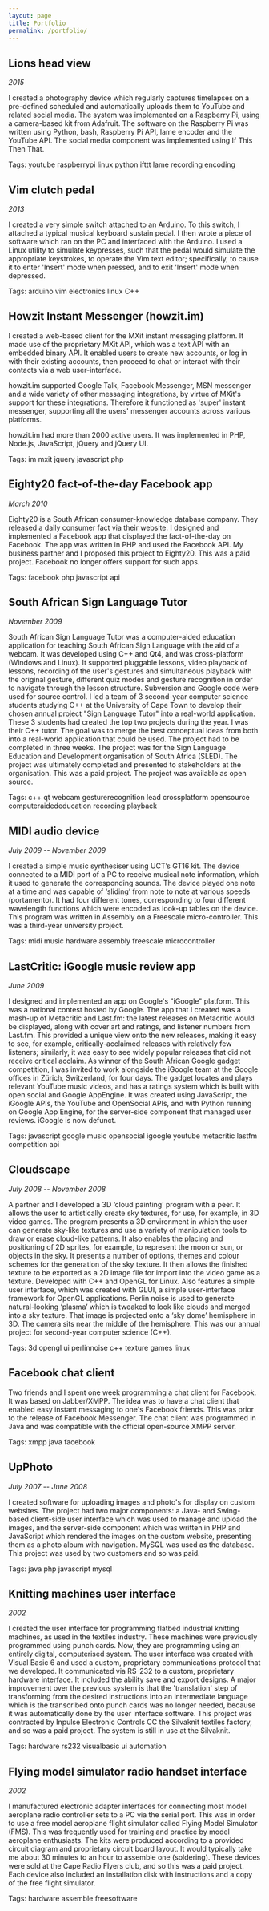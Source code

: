 ```yaml
---
layout: page
title: Portfolio
permalink: /portfolio/
---
```


## Lions head view

*2015*

I created a photography device which regularly captures timelapses on a pre-defined scheduled and automatically uploads them to YouTube and related social media. The system was implemented on a Raspberry Pi, using a camera-based kit from Adafruit. The software on the Raspberry Pi was written using Python, bash, Raspberry Pi API, lame encoder and the YouTube API. The social media component
was implemented using If This Then That.

Tags: youtube raspberrypi linux python ifttt lame recording encoding

## Vim clutch pedal

*2013*

I created a very simple switch attached to an Arduino. To this switch, I attached
a typical musical keyboard sustain pedal. I then wrote a piece of software which
ran on the PC and interfaced with the Arduino. I used a Linux utility to simulate
keypresses, such that the pedal would simulate the appropriate keystrokes,
to operate the Vim text editor; specifically, to cause it to enter 'Insert' mode
when pressed, and to exit 'Insert' mode when depressed.

Tags: arduino vim electronics linux C++

## Howzit Instant Messenger (howzit.im)

I created a web-based client for the MXit instant messaging platform. It made use
of the proprietary MXit API, which was a text API with an embedded binary API. It
enabled users to create new accounts, or log in with their existing accounts, then proceed
to chat or interact with their contacts via a web user-interface.

howzit.im supported Google Talk, Facebook Messenger, MSN messenger and a wide variety
of other messaging integrations, by virtue of MXit's support for these integrations.
Therefore it functioned as 'super' instant messenger, supporting all the users'
messenger accounts across various platforms.

howzit.im had more than 2000 active users. It was implemented in PHP, Node.js,
JavaScript, jQuery and jQuery UI.

Tags: im mxit jquery javascript php

## Eighty20 fact-of-the-day Facebook app

*March 2010*

Eighty20 is a South African consumer-knowledge database company.
They released a daily consumer fact via their website.
I designed and implemented a Facebook app that displayed the fact-of-the-day on Facebook.
The app was written in PHP and used the Facebook API.
My business partner and I proposed this project to Eighty20. This was a paid project.
Facebook no longer offers support for such apps.

Tags: facebook php javascript api

## South African Sign Language Tutor

*November 2009*

South African Sign Language Tutor was a computer-aided education application for teaching South African Sign Language with the aid of a webcam. It was developed using C++ and Qt4, and was cross-platform (Windows and Linux).
It supported pluggable lessons, video playback of lessons, recording of the user's gestures and simultaneous playback with the original gesture, different quiz modes and gesture recognition in order to navigate through the lesson structure.
Subversion and Google code were used for source control.
I led a team of 3 second-year computer science students studying C++ at the University of Cape Town to develop their chosen annual project "Sign Language Tutor" into a real-world application.
These 3 students had created the top two projects during the year.
I was their C++ tutor.
The goal was to merge the best conceptual ideas from both into a real-world application that could be used.
The project had to be completed in three weeks.
The project was for the Sign Language Education and Development organisation of South Africa (SLED).
The project was ultimately completed and presented to stakeholders at the organisation.
This was a paid project.
The project was available as open source.

Tags: c++ qt webcam gesturerecognition lead crossplatform opensource computeraidededucation recording playback

## MIDI audio device

*July 2009 -- November 2009*

I created a simple music synthesiser using UCT’s GT16 kit.
The device connected to a MIDI port of a PC to receive musical note information,
which it used to generate the corresponding sounds.
The device played one note at a time and was capable of ‘sliding’ from note to note at various speeds (portamento).
It had four different tones, corresponding to four different wavelength functions
which were encoded as look-up tables on the device.
This program was written in Assembly on a Freescale micro-controller.
This was a third-year university project.

Tags: midi music hardware assembly freescale microcontroller

## LastCritic: iGoogle music review app

*June 2009*

I designed and implemented an app on Google's "iGoogle" platform.
This was a national contest hosted by Google.
The app that I created was a mash-up of Metacritic and Last.fm:
the latest releases on Metacritic would be displayed, along with cover art and ratings, and listener numbers from Last.fm.
This provided a unique view onto the new releases, making it easy to see, for example, critically-acclaimed releases with relatively few listeners;
similarly, it was easy to see widely popular releases that did not receive critical acclaim.
As winner of the South African Google gadget competition, I was invited to work alongside the iGoogle team at the Google offices in Zürich, Switzerland, for four days.
The gadget locates and plays relevant YouTube music videos, and has a ratings system which is built with open social and Google AppEngine.
It was created using JavaScript, the iGoogle APIs, the YouTube and OpenSocial APIs, and with Python running on Google App Engine, for the server-side component that managed user reviews.
iGoogle is now defunct.

Tags: javascript google music opensocial igoogle youtube metacritic lastfm competition api

## Cloudscape

*July 2008 -- November 2008*

A partner and I developed a 3D ‘cloud painting’ program with a peer.
It allows the user to artistically create sky textures, for use, for example, in 3D video games.
The program presents a 3D environment in which the user can generate sky-like textures and use a variety of manipulation tools to draw or erase cloud-like patterns.
It also enables the placing and positioning of 2D sprites, for example, to represent the moon or sun, or objects in the sky.
It presents a number of options, themes and colour schemes for the generation of the sky texture.
It then allows the finished texture to be exported as a 2D image file for import into the video game as a texture.
Developed with C++ and OpenGL for Linux.
Also features a simple user interface, which was created with GLUI, a simple user-interface framework for OpenGL applications.
Perlin noise is used to generate natural-looking ‘plasma’ which is tweaked to look like clouds and merged into a sky texture.
That image is projected onto a ‘sky dome’ hemisphere in 3D.
The camera sits near the middle of the hemisphere.
This was our annual project for second-year computer science (C++).

Tags: 3d opengl ui perlinnoise c++ texture games linux

## Facebook chat client

Two friends and I spent one week programming a chat client for Facebook.
It was based on Jabber/XMPP.
The idea was to have a chat client that enabled easy instant messaging to
one's Facebook friends. This was prior to the release of Facebook Messenger.
The chat client was programmed in Java and was compatible with the official open-source
XMPP server.

Tags: xmpp java facebook

## UpPhoto

*July 2007 -- June 2008*

I created software for uploading images and photo's for display on custom websites.
The project had two major components:
a Java- and Swing-based client-side user interface which was used to manage and upload the images,
and the server-side component which was written in PHP and JavaScript which rendered the images on the custom website,
presenting them as a photo album with navigation.
MySQL was used as the database.
This project was used by two customers and so was paid.

Tags: java php javascript mysql

## Knitting machines user interface

*2002*

I created the user interface for programming flatbed industrial knitting machines, as used in the textiles industry. These machines were previously programmed using punch cards. Now, they are programming using an entirely digital, computerised system.
The user interface was created with Visual Basic 6 and used a custom, proprietary communications protocol that we developed.
It communicated via RS-232 to a custom, proprietary hardware interface.
It included the ability save and export designs.
A major improvement over the previous system is that the 'translation' step of transforming from the desired instructions into an intermediate language which is the transcribed onto punch cards was no longer needed, because it was automatically done by the user interface software.
This project was contracted by Inpulse Electronic Controls CC the Silvaknit textiles factory, and so was a paid project.
The system is still in use at the Silvaknit.

Tags: hardware rs232 visualbasic ui automation

## Flying model simulator radio handset interface

*2002*

I manufactured electronic adapter interfaces for connecting most model aeroplane radio controller sets to a PC via the serial port.
This was in order to use a free model aeroplane flight simulator called Flying Model Simulator (FMS).
This was frequently used for training and practice by model aeroplane enthusiasts.
The kits were produced according to a provided circuit diagram and proprietary circuit board layout.
It would typically take me about 30 minutes to an hour to assemble one (soldering).
These devices were sold at the Cape Radio Flyers club, and so this was a paid project.
Each device also included an installation disk with instructions and a copy of the free flight simulator.

Tags: hardware assemble freesoftware
